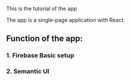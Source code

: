 This is the tutorial of the app

The app is a single-page application with React.

## Function of the app:
### 1. Firebase Basic setup
### 2. Semantic UI